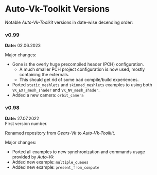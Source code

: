 # Auto-Vk-Toolkit Versions

Notable _Auto-Vk-Toolkit_ versions in date-wise decending order:

### v0.99

**Date:** 02.06.2023

Major changes:
- Gone is the overly huge precompiled header (PCH) configuration.
    - A much smaller PCH project configuration is now used, mostly containing the externals.
	- This should get rid of some bad compile/build experiences.
- Ported `static_meshlets` and `skinned_meshlets` examples to using both `VK_EXT_mesh_shader` and `VK_NV_mesh_shader`.
- Added a new camera: `orbit_camera`

### v0.98

**Date:** 27.07.2022          
First version number.   
  
Renamed repository from _Gears-Vk_ to _Auto-Vk-Toolkit_.

Major changes:
- Ported all examples to new synchronization and commands usage provided by _Auto-Vk_
- Added new example: `multiple_queues`
- Added new example: `present_from_compute`
